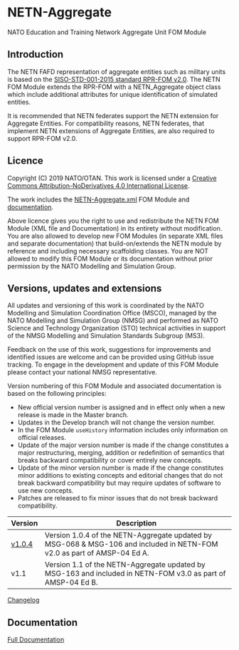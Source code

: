 # NETN-Aggregate
NATO Education and Training Network Aggregate Unit FOM Module

## Introduction

The NETN FAFD representation of aggregate entities such as military units is based on the [SISO-STD-001-2015 standard RPR-FOM v2.0](https://www.sisostds.org/). The NETN FOM Module extends the RPR-FOM with a NETN_Aggregate object class which include additional attributes for unique identification of simulated entities.

It is recommended that NETN federates support the NETN extension for Aggregate Entities. For compatibility reasons, NETN federates, that implement NETN extensions of Aggregate Entities, are also required to support RPR-FOM v2.0.

## Licence

Copyright (C) 2019 NATO/OTAN.
This work is licensed under a [Creative Commons Attribution-NoDerivatives 4.0 International License](LICENCE.md). 

The work includes the [NETN-Aggregate.xml](NETN-Aggregate.xml) FOM Module and [documentation](NETN-Aggregate.md).

Above licence gives you the right to use and redistribute the NETN FOM Module (XML file and Documentation) in its entirety without modification. You are also allowed to develop new FOM Modules (in separate XML files and separate documentation) that build-on/extends the NETN module by reference and including necessary scaffolding classes. You are NOT allowed to modify this FOM Module or its documentation without prior permission by the NATO Modelling and Simulation Group. 

## Versions, updates and extensions

All updates and versioning of this work is coordinated by the NATO Modelling and Simulation Coordination Office (MSCO), managed by the NATO Modelling and Simulation Group (NMSG) and performed as NATO Science and Technology Organization (STO) technical activities in support of the NMSG Modelling and Simulation Standards Subgroup (MS3).

Feedback on the use of this work, suggestions for improvements and identified issues are welcome and can be provided using GitHub issue tracking. To engage in the development and update of this FOM Module please contact your national NMSG representative.

Version numbering of this FOM Module and associated documentation is based on the following principles:

* New official version number is assigned and in effect only when a new release is made in the Master branch.
* Updates in the Develop branch will not change the version number.
* In the FOM Module `useHistory` information includes only information on official releases.
* Update of the major version number is made if the change constitutes a major restructuring, merging, addition or redefinition of semantics that breaks backward compatibility or cover entirely new concepts.
* Update of the minor version number is made if the change constitutes minor additions to existing concepts and editorial changes that do not break backward compatibility but may require updates of software to use new concepts.
* Patches are released to fix minor issues that do not break backward compatibility.

|Version|Description|
|---|---|
|[v1.0.4](https://github.com/AMSP-04/NETN-Aggregate/tree/v1.0.4) |Version 1.0.4 of the NETN-Aggregate updated by MSG-068 & MSG-106 and included in NETN-FOM v2.0 as part of AMSP-04 Ed A.|
|v1.1|Version 1.1 of the NETN-Aggregate updated by MSG-163 and included in NETN-FOM v3.0 as part of AMSP-04 Ed B.|

[Changelog](changelog.md)

## Documentation

[Full Documentation](NETN-Aggregate.md)
